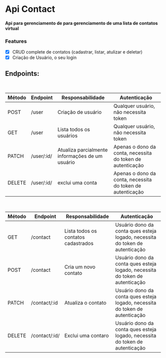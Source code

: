# Api Contact

####  Api para gerenciamento de para gerenciamento de uma lista de contatos virtual

### Features
- [x] CRUD complete de contatos (cadastrar, listar, atulizar e deletar)
- [x] Criação de Usuário, o seu login
## Endpoints:
<br/>

| Método | Endpoint                   | Responsabilidade                                  | Autenticação                           |
| ------ | -------------------------- | ------------------------------------------------- | -------------------------------------- |
| POST   | /user                     | Criação de usuário                                | Qualquer usuário, não necessita token  |
| GET    | /user                   | Lista todos os usuários                           | Qualquer usuário, não necessita token                  |
| PATCH | /user/:id/ | Atualiza parcialmente informações de  um usuário |  Apenas o dono da conta, necessita do token de autenticação |
| DELETE | /user/:id/                 |exclui uma conta                                   | Apenas o dono da conta, necessita do token de autenticação |                 |


<br/>

| Método | Endpoint                   | Responsabilidade                                  | Autenticação                           |
| ------ | -------------------------- | ------------------------------------------------- | -------------------------------------- |
|GET | /contact                     |  Lista todos os contatos cadastrados                         | Usuário dono da conta ques esteja logado, necessita do token de autenticação |
|POST | /contact                    | Cria um novo contato                                                        | Usuário dono da conta ques esteja logado, necessita do token de autenticação   |
|PATCH | /contact/:id                    | Atualiza o contato                                                  | Usuário dono da conta ques esteja logado, necessita do token de autenticação |
| DELETE | /contact/:id/                 |Exclui uma contaro                                   | Usuário dono da conta ques esteja logado, necessita do token de autenticação |                 |



